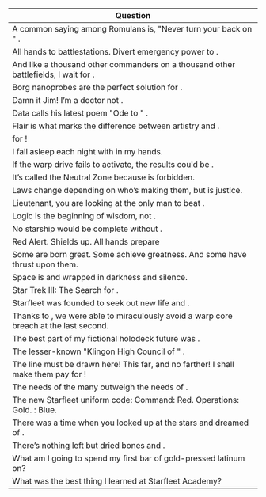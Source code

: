 Question |
--- |
A common saying among Romulans is, "Never turn your back on <BLANK>" . |
All hands to battlestations. Divert emergency power to <BLANK>. |
And like a thousand other commanders on a thousand other battlefields, I wait for <BLANK>. |
Borg nanoprobes are the perfect solution for <BLANK>. |
Damn it Jim! I&rsquo;m a doctor not <BLANK>. |
Data calls his latest poem "Ode to <BLANK>" . |
Flair is what marks the difference between artistry and <BLANK>. |
for <BLANK>! |
I fall asleep each night with <BLANK> in my hands. |
If the warp drive fails to activate, the results could be <BLANK>. |
It&rsquo;s called the Neutral Zone because <BLANK> is forbidden. |
Laws change depending on who&rsquo;s making them, but <BLANK> is justice. |
Lieutenant, you are looking at the only man to beat <BLANK>. |
Logic is the beginning of wisdom, not <BLANK>. |
No starship would be complete without <BLANK>. |
Red Alert. Shields up. All hands prepare |
Some are born great. Some achieve greatness. And some have <BLANK> thrust upon them. |
Space is <BLANK> and <BLANK> wrapped in darkness and silence. |
Star Trek III: The Search for <BLANK>. |
Starfleet was founded to seek out new life and <BLANK>. |
Thanks to <BLANK>, we were able to miraculously avoid a warp core breach at the last second. |
The best part of my fictional holodeck future was <BLANK>. |
The lesser-known "Klingon High Council of <BLANK>" . |
The line must be drawn here! This far, and no farther! I shall make them pay for <BLANK>! |
The needs of the many outweigh the needs of <BLANK>. |
The new Starfleet uniform code: Command: Red. Operations: Gold. <BLANK>: Blue. |
There was a time when you looked up at the stars and dreamed of <BLANK>. |
There&rsquo;s nothing left but dried bones and <BLANK>. |
What am I going to spend my first bar of gold-pressed latinum on? |
What was the best thing I learned at Starfleet Academy? |
